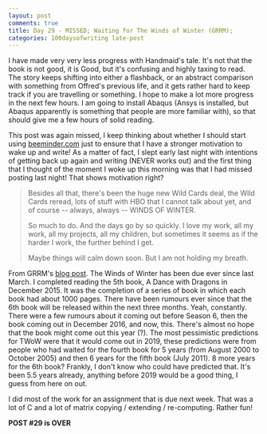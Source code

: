 ```yaml
---
layout: post
comments: true
title: Day 29 - MISSED; Waiting for The Winds of Winter (GRRM);
categories: 100daysofwriting late-post
---
```


I have made very very less progress with Handmaid's tale. It's not that the book
is not good, it is Good, but it's confusing and highly taxing to read. The story
keeps shifting into either a flashback, or an abstract comparison with something
from Offred's previous life, and it gets rather hard to keep track if you are
travelling or something. I hope to make a lot more progress in the next few
hours. I am going to install Abaqus (Ansys is installed, but Abaqus apparently
is something that people are more familiar with), so that should give me a few
hours of solid reading.

This post was again missed, I keep thinking about whether I should start using
[beeminder.com](https://www.beeminder.com) just to ensure that I have a stronger
motivation to wake up and write! As a matter of fact, I slept early last night
with intentions of getting back up again and writing (NEVER works out) and the
first thing that I thought of the moment I woke up this morning was that I had
missed posting last night! That shows motivation right?

> Besides all that, there's been the huge new Wild Cards deal, the Wild Cards
> reread, lots of stuff with HBO that I cannot talk about yet, and of course --
> always, always -- WINDS OF WINTER.
>
> So much to do. And the days go by so quickly. I love my work, all my work, all
> my projects, all my children, but sometimes it seems as if the harder I work,
> the further behind I get.
> 
> Maybe things will calm down soon. But I am not holding my breath.

From GRRM's [blog post](http://grrm.livejournal.com/527454.html). The Winds of
Winter has been due ever since last March. I completed reading the 5th book,
A Dance with Dragons in December 2015. It was the completion of a series of book
in which each book had about 1000 pages. There have been rumours ever since that
the 6th book will be released within the next three months. Yeah, constantly.
There were a few rumours about it coming out before Season 6, then the book
coming out in December 2016, and now, this. There's almost no hope that the book
might come out this year (?). The most pessimistic predictions for TWoW were
that it would come out in 2019, these predictions were from people who had
waited for the fourth book for 5 years (from August 2000 to October 2005) and
then 6 years for the fifth book (July 2011). 8 more years for the 6th book?
Frankly, I don't know who could have predicted that. It's been 5.5 years
already, anything before 2019 would be a good thing, I guess from here on out.

I did most of the work for an assignment that is due next week. That was a lot
of C and a lot of matrix copying / extending / re-computing. Rather fun!

**POST #29 is OVER**
